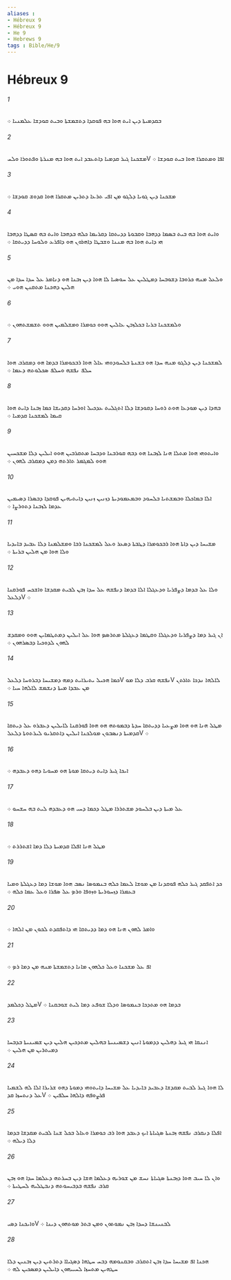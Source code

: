 ```yaml
---
aliases : 
- Hébreux 9
- Hébreux 9
- He 9
- Hebrews 9
tags : Bible/He/9
---
```


# Hébreux 9

###### 1
ܒܩܕܡܝܬܐ ܕܝܢ ܐܝܬ ܗܘܐ ܒܗ ܦܘܩܕܐ ܕܬܫܡܫܬܐ ܘܒܝܬ ܩܘܕܫܐ ܥܠܡܢܝܐ ܀
###### 2
ܡܫܟܢܐ ܓܝܪ ܩܕܡܝܐ ܕܐܬܥܒܕ ܐܝܬ ܗܘܐ ܒܗ ܡܢܪܬܐ ܘܦܬܘܪܐ ܘܠܚV ܐܦܐ ܘܡܬܩܪܐ ܗܘܐ ܒܝܬ ܩܘܕܫܐ ܀
###### 3
ܡܫܟܢܐ ܕܝܢ ܓܘܝܐ ܕܠܓܘ ܡܢ ܐܦܝ ܬܪܥܐ ܕܬܪܝܢ ܡܬܩܪܐ ܗܘܐ ܩܕܘܫ ܩܘܕܫܐ ܀
###### 4
ܘܐܝܬ ܗܘܐ ܒܗ ܒܝܬ ܒܤܡܐ ܕܕܗܒܐ ܘܩܒܘܬܐ ܕܕܝܬܩܐ ܕܩܪܝܡܐ ܟܠܗ ܒܕܗܒܐ ܘܐܝܬ ܒܗ ܩܤܛܐ ܕܕܗܒܐ ܗܝ ܕܐܝܬ ܗܘܐ ܒܗ ܡܢܢܐ ܘܫܒܛܐ ܕܐܗܪܘܢ ܗܘ ܕܐܦܪܥ ܘܠܘܚܐ ܕܕܝܬܩܐ ܀
###### 5
ܘܠܥܠ ܡܢܗ ܟܪܘܒܐ ܕܫܘܒܚܐ ܕܡܛܠܝܢ ܥܠ ܚܘܤܝܐ ܠܐ ܗܘܐ ܕܝܢ ܙܒܢܐ ܗܘ ܕܢܐܡܪ ܥܠ ܚܕܐ ܚܕܐ ܡܢ ܗܠܝܢ ܕܗܟܢܐ ܡܬܩܢܢ ܗܘܝ ܀
###### 6
ܘܠܡܫܟܢܐ ܒܪܝܐ ܒܟܠܙܒܢ ܥܐܠܝܢ ܗܘܘ ܟܘܡܪܐ ܘܡܫܠܡܝܢ ܗܘܘ ܬܫܡܫܬܗܘܢ ܀
###### 7
ܠܡܫܟܢܐ ܕܝܢ ܕܠܓܘ ܡܢܗ ܚܕܐ ܗܘ ܒܫܢܬܐ ܒܠܚܘܕܘܗܝ ܥܐܠ ܗܘܐ ܪܒܟܘܡܪܐ ܒܕܡܐ ܗܘ ܕܡܩܪܒ ܗܘܐ ܚܠܦ ܢܦܫܗ ܘܚܠܦ ܤܟܠܘܬܗ ܕܥܡܐ ܀
###### 8
ܒܗܕܐ ܕܝܢ ܡܘܕܥܐ ܗܘܬ ܪܘܚܐ ܕܩܘܕܫܐ ܕܠܐ ܐܬܓܠܝܬ ܥܕܟܝܠ ܐܘܪܚܐ ܕܩܕܝܫܐ ܟܡܐ ܙܒܢܐ ܕܐܝܬ ܗܘܐ ܩܝܡܐ ܠܡܫܟܢܐ ܩܕܡܝܐ ܀
###### 9
ܘܐܝܬܘܗܝ ܗܘܐ ܡܬܠܐ ܗܢܐ ܠܙܒܢܐ ܗܘ ܕܒܗ ܩܘܪܒܢܐ ܘܕܒܚܐ ܡܬܩܪܒܝܢ ܗܘܘ ܐܝܠܝܢ ܕܠܐ ܡܫܟܚܝܢ ܗܘܘ ܠܡܓܡܪ ܬܐܪܬܗ ܕܡܢ ܕܡܩܪܒ ܠܗܘܢ ܀
###### 10
ܐܠܐ ܒܡܐܟܠܐ ܘܒܡܫܬܝܐ ܒܠܚܘܕ ܘܒܡܥܡܘܕܝܬܐ ܕܙܢܝܢ ܙܢܝܢ ܕܐܝܬܝܗܝܢ ܦܘܩܕܐ ܕܒܤܪܐ ܕܤܝܡܝܢ ܥܕܡܐ ܠܙܒܢܐ ܕܬܘܪܨܐ ܀
###### 11
ܡܫܝܚܐ ܕܝܢ ܕܐܬܐ ܗܘܐ ܪܒܟܘܡܪܐ ܕܛܒܬܐ ܕܤܥܪ ܘܥܠ ܠܡܫܟܢܐ ܪܒܐ ܘܡܫܠܡܢܐ ܕܠܐ ܥܒܝܕ ܒܐܝܕܝܐ ܘܠܐ ܗܘܐ ܡܢ ܗܠܝܢ ܒܪܝܬܐ ܀
###### 12
ܘܠܐ ܥܠ ܒܕܡܐ ܕܨܦܪܝܐ ܘܕܥܓܠܐ ܐܠܐ ܒܕܡܐ ܕܢܦܫܗ ܥܠ ܚܕܐ ܙܒܢ ܠܒܝܬ ܡܩܕܫܐ ܘܐܫܟܚ ܦܘܪܩܢܐ ܕܠܥܠV ܀
###### 13
ܐܢ ܓܝܪ ܕܡܐ ܕܨܦܪܝܐ ܘܕܥܓܠܐ ܘܩܛܡܐ ܕܥܓܠܬܐ ܡܬܪܤܤ ܗܘܐ ܥܠ ܐܝܠܝܢ ܕܡܬܛܡܐܝܢ ܗܘܘ ܘܡܩܕܫ ܠܗܘܢ ܠܕܘܟܝܐ ܕܒܤܪܗܘܢ ܀
###### 14
ܟܡܐ ܗܟܝܠ ܝܬܝܪܐܝܬ ܕܡܗ ܕܡܫܝܚܐ ܕܒܪܘܚܐ ܕܠܥܠV ܢܦܫܗ ܩܪܒ ܕܠܐ ܡܘV ܠܐܠܗܐ ܢܕܟܐ ܬܐܪܬܢ ܡܢ ܥܒܕܐ ܡܝܬܐ ܕܢܫܡܫ ܠܐܠܗܐ ܚܝܐ ܀
###### 15
ܡܛܠ ܗܢܐ ܗܘ ܗܘܐ ܡܨܥܝܐ ܕܕܝܬܩܐ ܚܕܬܐ ܕܒܡܘܬܗ ܗܘ ܗܘܐ ܦܘܪܩܢܐ ܠܐܝܠܝܢ ܕܥܒܪܘ ܥܠ ܕܝܬܩܐ ܩܕܡܝܬܐ ܕܢܤܒܘܢ ܡܘܠܟܢܐ ܐܝܠܝܢ ܕܐܬܩܪܝܘ ܠܝܪܬܘܬܐ ܕܠܥܠV ܀
###### 16
ܐܝܟܐ ܓܝܪ ܕܐܝܬ ܕܝܬܩܐ ܡܘܬܐ ܗܘ ܡܚܘܝܐ ܕܗܘ ܕܥܒܕܗ ܀
###### 17
ܥܠ ܡܝܬܐ ܕܝܢ ܒܠܚܘܕ ܡܫܬܪܪܐ ܡܛܠ ܕܟܡܐ ܕܚܝ ܗܘ ܕܥܒܕܗ ܠܝܬ ܒܗ ܚܫܚܘ ܀
###### 18
ܡܛܠ ܗܢܐ ܐܦܠܐ ܩܕܡܝܬܐ ܕܠܐ ܕܡܐ ܐܫܬܪܪܬ ܀
###### 19
ܟܕ ܐܬܦܩܕ ܓܝܪ ܟܠܗ ܦܘܩܕܢܐ ܡܢ ܡܘܫܐ ܠܥܡܐ ܟܠܗ ܒܢܡܘܤܐ ܢܤܒ ܗܘܐ ܡܘܫܐ ܕܡܐ ܕܥܓܠܬܐ ܘܡܝܐ ܒܥܡܪܐ ܕܙܚܘܪܝܬܐ ܘܙܘܦܐ ܘܪܤ ܥܠ ܤܦܪܐ ܘܥܠ ܥܡܐ ܟܠܗ ܀
###### 20
ܘܐܡܪ ܠܗܘܢ ܗܢܐ ܗܘ ܕܡܐ ܕܕܝܬܩܐ ܗܝ ܕܐܬܦܩܕܬ ܠܟܘܢ ܡܢ ܐܠܗܐ ܀
###### 21
ܐܦ ܥܠ ܡܫܟܢܐ ܘܥܠ ܟܠܗܘܢ ܡܐܢܐ ܕܬܫܡܫܬܐ ܡܢܗ ܡܢ ܕܡܐ ܪܤ ܀
###### 22
ܡܛܠ ܕܟܠܡܕV ܒܕܡܐ ܗܘ ܡܬܕܟܐ ܒܢܡܘܤܐ ܘܕܠܐ ܫܘܦܥ ܕܡܐ ܠܝܬ ܫܘܒܩܢܐ ܀
###### 23
ܐܢܢܩܐ ܗܝ ܓܝܪ ܕܗܠܝܢ ܕܕܡܘܬܐ ܐܢܝܢ ܕܫܡܝܢܝܬܐ ܒܗܠܝܢ ܡܬܕܟܝܢ ܗܠܝܢ ܕܝܢ ܫܡܝܢܝܬܐ ܒܕܒܚܐ ܕܡܝܬܪܝܢ ܡܢ ܗܠܝܢ ܀
###### 24
ܠܐ ܗܘܐ ܓܝܪ ܠܒܝܬ ܡܩܕܫܐ ܕܥܒܝܕ ܒܐܝܕܝܐ ܥܠ ܡܫܝܚܐ ܕܐܝܬܘܗܝ ܕܡܘܬܐ ܕܗܘ ܫܪܝܪܐ ܐܠܐ ܠܗ ܠܫܡܝܐ ܥܠ ܕܢܬܚܙܐ ܩܕV ܦܪܨܘܦܗ ܕܐܠܗܐ ܚܠܦܝܢ ܀
###### 25
ܐܦܠܐ ܕܢܩܪܒ ܢܦܫܗ ܙܒܢܬܐ ܤܓܝܐܬܐ ܐܝܟ ܕܥܒܕ ܗܘܐ ܪܒ ܟܘܡܪܐ ܘܥܐܠ ܒܟܠ ܫܢܐ ܠܒܝܬ ܡܩܕܫܐ ܒܕܡܐ ܕܠܐ ܕܝܠܗ ܀
###### 26
ܘܐܢ ܠܐ ܚܝܒ ܗܘܐ ܕܙܒܢܬܐ ܤܓܝܐܬܐ ܢܚܫ ܡܢ ܫܘܪܝܗ ܕܥܠܡܐ ܗܫܐ ܕܝܢ ܒܚܪܬܗ ܕܥܠܡܐ ܚܕܐ ܗܘ ܙܒܢ ܩܪܒ ܢܦܫܗ ܒܕܒܝܚܘܬܗ ܕܢܒܛܠܝܗ ܠܚܛܝܬܐ ܀
###### 27
ܘܐܝܟܢܐ ܕܤܝV ܠܒܢܝܢܫܐ ܕܚܕܐ ܙܒܢ ܢܡܘܬܘܢ ܘܡܢ ܒܬܪ ܡܘܬܗܘܢ ܕܝܢܐ ܀
###### 28
ܗܟܢܐ ܐܦ ܡܫܝܚܐ ܚܕܐ ܙܒܢ ܐܬܩܪܒ ܘܒܩܢܘܡܗ ܕܒܚ ܚܛܗܐ ܕܤܓܝܐܐ ܕܬܪܬܝܢ ܕܝܢ ܙܒܢܝܢ ܕܠܐ ܚܛܗܝܢ ܡܬܚܙܐ ܠܚܝܝܗܘܢ ܕܐܝܠܝܢ ܕܡܤܟܝܢ ܠܗ ܀
